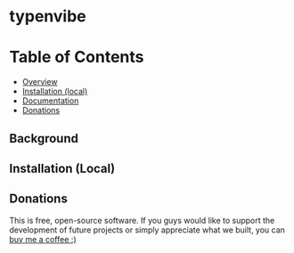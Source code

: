 # typenvibe

Table of Contents
======

<!--ts-->
   * [Overview](#background)
   * [Installation (local)](#installation-(local))
   * [Documentation](#documentation)
   * [Donations](#donations)
<!--te-->

## Background

## Installation (Local)

## Donations
This is free, open-source software. If you guys would like to support the development of future projects or simply appreciate what we built, you can [buy me a coffee :)](https://www.buymeacoffee.com/typenvibe)